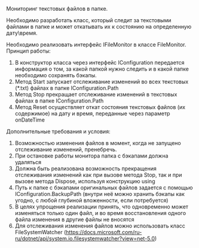 Мониторинг текстовых файлов в папке.

Необходимо разработать класс, который следит за текстовыми файлами в папке и может откатывать их к состоянию на определенную дату\время.

Необходимо реализовать интерфейс IFileMonitor в классе FileMonitor. Принцип работы:
1. В конструктор класса через интерфейс IConfiguration передается информация о том, за какой папкой нужно следить и в какой папке необходимо сохранять бэкапы.
2. Метод Start запускает отслеживание изменений во всех текстовых (*.txt) файлах в папке IConfiguration.Path
3. Метод Stop прекращает отслеживание изменений в текстовых файлах в папке IConfiguration.Path
4. Метод Reset осуществляет откат состояния текстовых файлов (их содержимое) на дату и время, переданные через параметр onDateTime 

Дополнительные требования и условия:
1. Возможностью изменения файлов в момент, когда не запущено отслеживание изменений, пренебречь.
2. При остановке работы монитора папка с бэкапами должна удаляться
3. Должна быть реализована возможность прекращения отслеживания изменений как при вызове метода Stop, так и при вызове метода Dispose, используя конструкцию using
4. Путь к папке с бэкапами оригинальных файлов задается с помощью IConfiguration.BackupPath (внутри неё можно хранить бэкапы как угодно, с любой глубиной вложенности, если потребуется)
5. В целях упрощения реализации принять, что одновременно может изменяться только один файл, и во время восстановления одного файла изменения в другие файлы не вносятся
6. Для отслеживания изменения файлов можно использовать класс FileSystemWatcher (https://docs.microsoft.com/ru-ru/dotnet/api/system.io.filesystemwatcher?view=net-5.0)